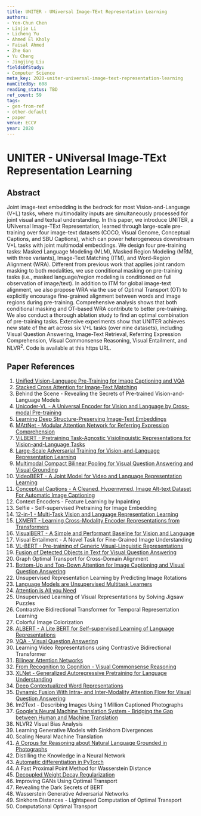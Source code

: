 ```yaml
---
title: UNITER - UNiversal Image-TExt Representation Learning
authors:
- Yen-Chun Chen
- Linjie Li
- Licheng Yu
- Ahmed El Kholy
- Faisal Ahmed
- Zhe Gan
- Yu Cheng
- Jingjing Liu
fieldsOfStudy:
- Computer Science
meta_key: 2020-uniter-universal-image-text-representation-learning
numCitedBy: 608
reading_status: TBD
ref_count: 59
tags:
- gen-from-ref
- other-default
- paper
venue: ECCV
year: 2020
---
```


# UNITER - UNiversal Image-TExt Representation Learning

## Abstract

Joint image-text embedding is the bedrock for most Vision-and-Language (V+L) tasks, where multimodality inputs are simultaneously processed for joint visual and textual understanding. In this paper, we introduce UNITER, a UNiversal Image-TExt Representation, learned through large-scale pre-training over four image-text datasets (COCO, Visual Genome, Conceptual Captions, and SBU Captions), which can power heterogeneous downstream V+L tasks with joint multimodal embeddings. We design four pre-training tasks: Masked Language Modeling (MLM), Masked Region Modeling (MRM, with three variants), Image-Text Matching (ITM), and Word-Region Alignment (WRA). Different from previous work that applies joint random masking to both modalities, we use conditional masking on pre-training tasks (i.e., masked language/region modeling is conditioned on full observation of image/text). In addition to ITM for global image-text alignment, we also propose WRA via the use of Optimal Transport (OT) to explicitly encourage fine-grained alignment between words and image regions during pre-training. Comprehensive analysis shows that both conditional masking and OT-based WRA contribute to better pre-training. We also conduct a thorough ablation study to find an optimal combination of pre-training tasks. Extensive experiments show that UNITER achieves new state of the art across six V+L tasks (over nine datasets), including Visual Question Answering, Image-Text Retrieval, Referring Expression Comprehension, Visual Commonsense Reasoning, Visual Entailment, and NLVR$^2$. Code is available at this https URL.

## Paper References

1. [Unified Vision-Language Pre-Training for Image Captioning and VQA](2020-unified-vision-language-pre-training-for-image-captioning-and-vqa)
2. [Stacked Cross Attention for Image-Text Matching](2018-stacked-cross-attention-for-image-text-matching)
3. Behind the Scene - Revealing the Secrets of Pre-trained Vision-and-Language Models
4. [Unicoder-VL - A Universal Encoder for Vision and Language by Cross-modal Pre-training](2020-unicoder-vl-a-universal-encoder-for-vision-and-language-by-cross-modal-pre-training)
5. [Learning Deep Structure-Preserving Image-Text Embeddings](2016-learning-deep-structure-preserving-image-text-embeddings)
6. [MAttNet - Modular Attention Network for Referring Expression Comprehension](2018-mattnet-modular-attention-network-for-referring-expression-comprehension)
7. [ViLBERT - Pretraining Task-Agnostic Visiolinguistic Representations for Vision-and-Language Tasks](2019-vilbert-pretraining-task-agnostic-visiolinguistic-representations-for-vision-and-language-tasks)
8. [Large-Scale Adversarial Training for Vision-and-Language Representation Learning](2020-large-scale-adversarial-training-for-vision-and-language-representation-learning)
9. [Multimodal Compact Bilinear Pooling for Visual Question Answering and Visual Grounding](2016-multimodal-compact-bilinear-pooling-for-visual-question-answering-and-visual-grounding)
10. [VideoBERT - A Joint Model for Video and Language Representation Learning](2019-videobert-a-joint-model-for-video-and-language-representation-learning)
11. [Conceptual Captions - A Cleaned, Hypernymed, Image Alt-text Dataset For Automatic Image Captioning](2018-conceptual-captions-a-cleaned-hypernymed-image-alt-text-dataset-for-automatic-image-captioning)
12. Context Encoders - Feature Learning by Inpainting
13. Selfie - Self-supervised Pretraining for Image Embedding
14. [12-in-1 - Multi-Task Vision and Language Representation Learning](2020-12-in-1-multi-task-vision-and-language-representation-learning)
15. [LXMERT - Learning Cross-Modality Encoder Representations from Transformers](2019-lxmert-learning-cross-modality-encoder-representations-from-transformers)
16. [VisualBERT - A Simple and Performant Baseline for Vision and Language](2019-visualbert-a-simple-and-performant-baseline-for-vision-and-language)
17. Visual Entailment - A Novel Task for Fine-Grained Image Understanding
18. [VL-BERT - Pre-training of Generic Visual-Linguistic Representations](2020-vl-bert-pre-training-of-generic-visual-linguistic-representations)
19. [Fusion of Detected Objects in Text for Visual Question Answering](2019-fusion-of-detected-objects-in-text-for-visual-question-answering)
20. Graph Optimal Transport for Cross-Domain Alignment
21. [Bottom-Up and Top-Down Attention for Image Captioning and Visual Question Answering](2018-bottom-up-and-top-down-attention-for-image-captioning-and-visual-question-answering)
22. Unsupervised Representation Learning by Predicting Image Rotations
23. [Language Models are Unsupervised Multitask Learners](2019-language-models-are-unsupervised-multitask-learners)
24. [Attention is All you Need](2017-attention-is-all-you-need)
25. Unsupervised Learning of Visual Representations by Solving Jigsaw Puzzles
26. Contrastive Bidirectional Transformer for Temporal Representation Learning
27. Colorful Image Colorization
28. [ALBERT - A Lite BERT for Self-supervised Learning of Language Representations](2020-albert-a-lite-bert-for-self-supervised-learning-of-language-representations)
29. [VQA - Visual Question Answering](2015-vqa-visual-question-answering)
30. Learning Video Representations using Contrastive Bidirectional Transformer
31. [Bilinear Attention Networks](2018-bilinear-attention-networks)
32. [From Recognition to Cognition - Visual Commonsense Reasoning](2019-from-recognition-to-cognition-visual-commonsense-reasoning)
33. [XLNet - Generalized Autoregressive Pretraining for Language Understanding](2019-xlnet-generalized-autoregressive-pretraining-for-language-understanding)
34. [Deep Contextualized Word Representations](2018-deep-contextualized-word-representations)
35. [Dynamic Fusion With Intra- and Inter-Modality Attention Flow for Visual Question Answering](2019-dynamic-fusion-with-intra-and-inter-modality-attention-flow-for-visual-question-answering)
36. Im2Text - Describing Images Using 1 Million Captioned Photographs
37. [Google's Neural Machine Translation System - Bridging the Gap between Human and Machine Translation](2016-google-s-neural-machine-translation-system-bridging-the-gap-between-human-and-machine-translation)
38. NLVR2 Visual Bias Analysis
39. Learning Generative Models with Sinkhorn Divergences
40. Scaling Neural Machine Translation
41. [A Corpus for Reasoning about Natural Language Grounded in Photographs](2019-a-corpus-for-reasoning-about-natural-language-grounded-in-photographs)
42. Distilling the Knowledge in a Neural Network
43. [Automatic differentiation in PyTorch](2017-automatic-differentiation-in-pytorch)
44. A Fast Proximal Point Method for Wasserstein Distance
45. [Decoupled Weight Decay Regularization](2019-decoupled-weight-decay-regularization)
46. Improving GANs Using Optimal Transport
47. Revealing the Dark Secrets of BERT
48. Wasserstein Generative Adversarial Networks
49. Sinkhorn Distances - Lightspeed Computation of Optimal Transport
50. Computational Optimal Transport
